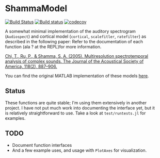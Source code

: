 # ShammaModel

[![Build Status](https://travis-ci.org/haberdashPI/ShammaModel.jl.svg?branch=master)](https://travis-ci.org/haberdashPI/ShammaModel.jl)
[![Build status](https://ci.appveyor.com/api/projects/status/ug0f5wnn3q6rai7s?svg=true)](https://ci.appveyor.com/project/haberdashPI/shammamodel-jl)
[![codecov](https://codecov.io/gh/haberdashPI/ShammaModel.jl/branch/master/graph/badge.svg)](https://codecov.io/gh/haberdashPI/ShammaModel.jl)

A somewhat minimal implementation of the auditory spectrogram (`Audiospect`)
and cortical model (`cortical`, `scalefitler`, `ratefilter`) as described in the following paper:
Refer to the documentation of each function (ala ? at the REPL)for more information.

[Chi, T., Ru, P., & Shamma, S. A. (2005). Multiresolution spectrotemporal
analysis of complex sounds. The Journal of the Acoustical Society of America,
118(2), 887–906.](http://doi.org/10.1121/1.1945807)

You can find the original MATLAB implementation of these models
[here](https://isr.umd.edu/Labs/NSL/Software.htm).

## Status

These functions are quite stable; I'm using them extensively in another project.
I have not put much work into documenting the interface yet, but it is relatively
straightforward to use. Take a look at `test/runtests.jl` for examples.

## TODO

- Document function interfaces
- And a few example uses, and usage with `PlotAxes` for visualization.
